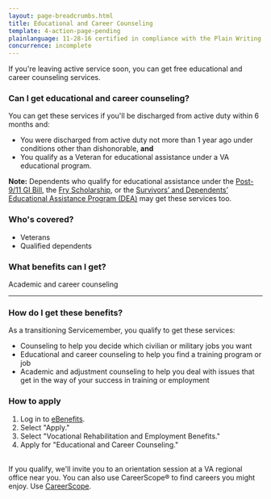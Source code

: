 ```yaml
---
layout: page-breadcrumbs.html
title: Educational and Career Counseling
template: 4-action-page-pending
plainlanguage: 11-28-16 certified in compliance with the Plain Writing Act
concurrence: incomplete
---
```


If you're leaving active service soon, you can get free educational and career counseling services.

<div class="call-out usa-content" markdown="1">

### Can I get educational and career counseling?

You can get these services if you'll be discharged from active duty within 6 months and:
-	You were discharged from active duty not more than 1 year ago under conditions other than dishonorable, **and**
-	You qualify as a Veteran for educational assistance under a VA educational program. 

**Note:** Dependents who qualify for educational assistance under the [Post-9/11 GI Bill](/education/gi-bill/transfer), the [Fry Scholarship](/education/gi-bill/survivors-dependent-assistance/fry-scholarship/), or the [Survivors’ and Dependents’ Educational Assistance Program (DEA)](/education/gi-bill/survivors-dependent-assistance/dependents-education/) may get these services too. 

### Who's covered? 

- Veterans
- Qualified dependents 

</div>

### What benefits can I get? 

Academic and career counseling

-----

### How do I get these benefits? 

As a transitioning Servicemember, you qualify to get these services:

-	Counseling to help you decide which civilian or military jobs you want
-	Educational and career counseling to help you find a training program or job
-	Academic and adjustment counseling to help you deal with issues that get in the way of your success in training or employment

### How to apply

1. Log in to [eBenefits](https://www.ebenefits.va.gov).
2. Select "Apply."
3. Select "Vocational Rehabilitation and Employment Benefits."
4. Apply for "Educational and Career Counseling."<br /><br />

If you qualify, we'll invite you to an orientation session at a VA regional office near you. You can also use CareerScope&reg; to find careers you might enjoy. Use [CareerScope](/education/tools-programs/careerscope/). 
